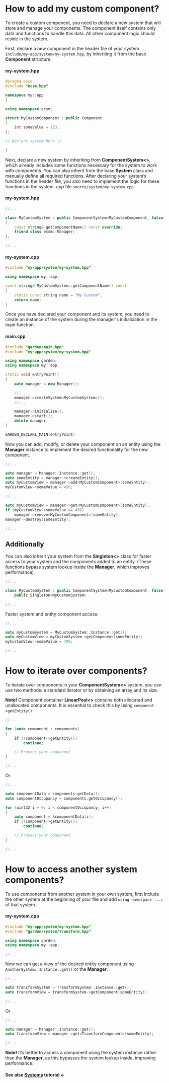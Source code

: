 # How to add my custom component?

To create a custom component, you need to declare a new system that will store and manage 
your components. The component itself contains only data and functions to handle this 
data. All other component logic should reside in the system.

First, declare a new component in the header file of your system 
`include/my-app/system/my-system.hpp`, by inheriting it from the base **Component** structure.

#### my-system.hpp

```cpp
#pragma once
#include "ecsm.hpp"

namespace my::app
{

using namespace ecsm;

struct MyCustomComponent : public Component
{
    int someValue = 123;
};

// Declare system here \/

}
```

Next, declare a new system by inheriting from **ComponentSystem<>**, which already includes 
some functions necessary for the system to work with components. You can also inherit from 
the base **System** class and manually define all required functions. After declaring your 
system’s functions in the header file, you also need to implement the logic for these 
functions in the system *.cpp* file `source/system/my-system.cpp`.

#### my-system.hpp

```cpp
//...

class MyCustomSystem : public ComponentSystem<MyCustomComponent, false>
{
    const string& getComponentName() const override;
    friend class ecsm::Manager;
};

//...
```

#### my-system.cpp

```cpp
#include "my-app/system/my-system.hpp"

using namespace my::app;

const string& MyCustomSystem::getComponentName() const
{
    static const string name = "My Custom";
    return name;
}
```

Once you have declared your component and its system, you need to create an 
instance of the system during the manager's initialization in the main function.

#### main.cpp

```cpp
#include "garden/main.hpp"
#include "my-app/system/my-system.hpp"

using namespace garden;
using namespace my::app;

static void entryPoint()
{
    auto manager = new Manager();

    //...
    manager->createSystem<MyCustomSystem>();
    //...

    manager->initialize();
    manager->start();
    delete manager;
}

GARDEN_DECLARE_MAIN(entryPoint)
```

Now you can add, modify, or delete your component on an entity using the **Manager** 
instance to implement the desired functionality for the new component.

```cpp
//...

auto manager = Manager::Instance::get();
auto someEntity = manager->createEntity();
auto myCustomView = manager->add<MyCustomComponent>(someEntity);
myCustomView->someValue = 456;

//...

auto myCustomView = manager->get<MyCustomComponent>(someEntity);
if (myCustomView->someValue == 456)
    manager->remove<MyCustomComponent>(someEntity);
manager->destroy(someEntity);

//...
```

## Additionally

You can also inherit your system from the **Singleton<>** class for faster 
access to your system and the components added to an entity. (These functions 
bypass system lookup inside the **Manager**, which improves performance)

```cpp
//...

class MyCustomSystem : public ComponentSystem<MyCustomComponent, false>,
    public Singleton<MyCustomSystem>

//...
```

Faster system and entity component access:

```cpp
//...

auto myCustomSystem = MyCustomSystem::Instance::get();
auto myCustomView = myCustomSystem->getComponent(someEntity);
myCustomView->someValue = 789;

//...
```


# How to iterate over components?

To iterate over components in your **ComponentSystem<>** system, you can use 
two methods: a standard iterator or by obtaining an array and its size.

**Note!** Component container **LinearPool<>** contains both allocated and 
unallocated components. It is essential to check this by using `component->getEntity()`.

```cpp
//...

for (auto component : components)
{
    if (!component->getEntity())
        continue;

    // Process your component
}

//...
```

Or

```cpp
//...

auto componentData = components.getData();
auto componentOccupancy = components.getOccupancy();

for (uint32 i = 0; i < componentOccupancy; i++)
{
    auto component = &componentData[i];
    if (!component->getEntity())
        continue;

    // Process your component
}

//...
```


# How to access another system components?

To use components from another system in your own system, first include the other 
system at the beginning of your file and add `using namespace ...;` of that system.

#### my-system.cpp

```cpp
#include "my-app/system/my-system.hpp"
#include "garden/system/transform.hpp"

using namespace garden;
using namespace my::app;

//...
```

Now we can get a view of the desired entity component using 
`AnotherSystem::Instance::get()` or the **Manager**.

```cpp
//...

auto transformSystem = TransformSystem::Instance::get();
auto transformView = transformSystem->getComponent(someEntity);

//...
```

Or

```cpp
//...

auto manager = Manager::Instance::get();
auto transformView = manager->get<TransformComponent>(someEntity);

//...
```

**Note!** It’s better to access a component using the system instance rather than 
the **Manager**, as this bypasses the system lookup inside, improving performance.


#### See also [Systems](docs/Systems.md) tutorial <-
